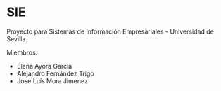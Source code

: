 # SIE
Proyecto para Sistemas de Información Empresariales - Universidad de Sevilla

Miembros:

- Elena Ayora García
- Alejandro Fernández Trigo
- Jose Luís Mora Jimenez
